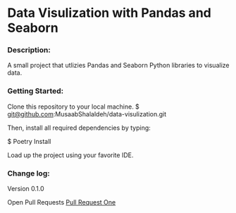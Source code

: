 # Data Visulization with Pandas and Seaborn

### Description:
A small project that utlizies Pandas and Seaborn Python libraries to visualize data.

### Getting Started:
Clone this repository to your local machine. $ git@github.com:MusaabShalaldeh/data-visulization.git

Then, install all required dependencies by typing:

$ Poetry Install

Load up the project using your favorite IDE.

### Change log:
Version 0.1.0

Open Pull Requests
[Pull Request One](https://github.com/MusaabShalaldeh/data-visulization/pull/1)